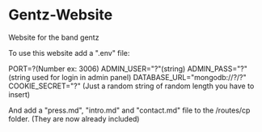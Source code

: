 # Gentz-Website
Website for the band gentz


To use this website add a ".env" file: 

PORT=?(Number ex: 3006)
ADMIN_USER="?"(string)
ADMIN_PASS="?"(string used for login in admin panel)
DATABASE_URL="mongodb://?/?"
COOKIE_SECRET="?" (Just a random string of random length you have to insert)

And add a "press.md", "intro.md" and "contact.md" file to the /routes/cp folder. (They are now already included)
